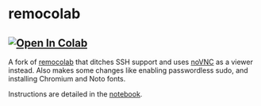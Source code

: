 # remocolab
## [![Open In Colab](https://colab.research.google.com/assets/colab-badge.svg)](https://colab.research.google.com/github/bui/remocolab/blob/master/remocolab.ipynb)

A fork of [remocolab](https://github.com/demotomohiro/remocolab) that ditches SSH support and uses [noVNC](https://github.com/novnc/noVNC) as a viewer instead. Also makes some changes like enabling passwordless sudo, and installing Chromium and Noto fonts.

Instructions are detailed in the [notebook](remocolab.ipynb).
